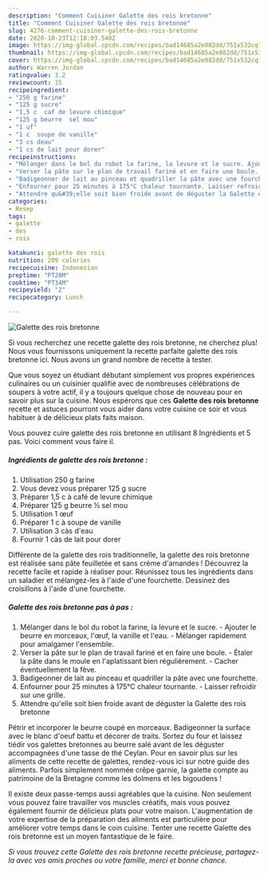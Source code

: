```yaml
---
description: "Comment Cuisiner Galette des rois bretonne"
title: "Comment Cuisiner Galette des rois bretonne"
slug: 4276-comment-cuisiner-galette-des-rois-bretonne
date: 2020-10-23T12:18:03.540Z
image: https://img-global.cpcdn.com/recipes/bad14685a2e082dd/751x532cq70/galette-des-rois-bretonne-photo-principale-de-la-recette.jpg
thumbnail: https://img-global.cpcdn.com/recipes/bad14685a2e082dd/751x532cq70/galette-des-rois-bretonne-photo-principale-de-la-recette.jpg
cover: https://img-global.cpcdn.com/recipes/bad14685a2e082dd/751x532cq70/galette-des-rois-bretonne-photo-principale-de-la-recette.jpg
author: Warren Jordan
ratingvalue: 3.2
reviewcount: 15
recipeingredient:
- "250 g farine"
- "125 g sucre"
- "1,5 c  caf de levure chimique"
- "125 g beurre  sel mou"
- "1 uf"
- "1 c  soupe de vanille"
- "3 cs deau"
- "1 cs de lait pour dorer"
recipeinstructions:
- "Mélanger dans le bol du robot la farine, la levure et le sucre. Ajouter le beurre en morceaux, l&#39;œuf, la vanille et l&#39;eau. Mélanger rapidement pour amalgamer l&#39;ensemble."
- "Verser la pâte sur le plan de travail fariné et en faire une boule. Étaler la pâte dans le moule en l&#39;aplatissant bien régulièrement. Cacher éventuellement la fève."
- "Badigeonner de lait au pinceau et quadriller la pâte avec une fourchette."
- "Enfourner pour 25 minutes à 175°C chaleur tournante. Laisser refroidir sur une grille."
- "Attendre qu&#39;elle soit bien froide avant de déguster la Galette des rois bretonne"
categories:
- Resep
tags:
- galette
- des
- rois

katakunci: galette des rois 
nutrition: 209 calories
recipecuisine: Indonesian
preptime: "PT20M"
cooktime: "PT34M"
recipeyield: "2"
recipecategory: Lunch

---
```



![Galette des rois bretonne](https://img-global.cpcdn.com/recipes/bad14685a2e082dd/751x532cq70/galette-des-rois-bretonne-photo-principale-de-la-recette.jpg)

Si vous recherchez une recette galette des rois bretonne, ne cherchez plus! Nous vous fournissons uniquement la recette parfaite galette des rois bretonne ici. Nous avons un grand nombre de recette à tester.

Que vous soyez un étudiant débutant simplement vos propres expériences culinaires ou un cuisinier qualifié avec de nombreuses célébrations de soupers à votre actif, il y a toujours quelque chose de nouveau pour en savoir plus sur la cuisine. Nous espérons que ces <strong> Galette des rois bretonne </strong> recette et astuces pourront vous aider dans votre cuisine ce soir et vous habituer à de délicieux plats faits maison.

<!--inarticleads1-->

Vous pouvez cuire galette des rois bretonne en utilisant 8 Ingrédients et 5 pas. Voici comment vous faire il.

##### Ingrédients de galette des rois bretonne :

1. Utilisation 250 g farine
1. Vous devez vous préparer 125 g sucre
1. Préparer 1,5 c à café de levure chimique
1. Préparer 125 g beurre ½ sel mou
1. Utilisation 1 œuf
1. Préparer 1 c à soupe de vanille
1. Utilisation 3 càs d&#39;eau
1. Fournir 1 càs de lait pour dorer


Différente de la galette des rois traditionnelle, la galette des rois bretonne est réalisée sans pâte feuilletée et sans crème d&#39;amandes ! Découvrez la recette facile et rapide à réaliser pour. Réunissez tous les ingrédients dans un saladier et mélangez-les à l&#39;aide d&#39;une fourchette. Dessinez des croisillons à l&#39;aide d&#39;une fourchette. 

<!--inarticleads2-->

##### Galette des rois bretonne pas à pas :

1. Mélanger dans le bol du robot la farine, la levure et le sucre. - Ajouter le beurre en morceaux, l&#39;œuf, la vanille et l&#39;eau. - Mélanger rapidement pour amalgamer l&#39;ensemble.
1. Verser la pâte sur le plan de travail fariné et en faire une boule. - Étaler la pâte dans le moule en l&#39;aplatissant bien régulièrement. - Cacher éventuellement la fève.
1. Badigeonner de lait au pinceau et quadriller la pâte avec une fourchette.
1. Enfourner pour 25 minutes à 175°C chaleur tournante. - Laisser refroidir sur une grille.
1. Attendre qu&#39;elle soit bien froide avant de déguster la Galette des rois bretonne


Pétrir et incorporer le beurre coupé en morceaux. Badigeonner la surface avec le blanc d&#39;oeuf battu et décorer de traits. Sortez du four et laissez tiédir vos galettes bretonnes au beurre salé avant de les déguster accompagnées d&#39;une tasse de thé Ceylan. Pour en savoir plus sur les aliments de cette recette de galettes, rendez-vous ici sur notre guide des aliments. Parfois simplement nommée crêpe garnie, la galette compte au patrimoine de la Bretagne comme les dolmens et les bigoudens ! 

<!--inarticleads1-->

<p>
Il existe deux passe-temps aussi agréables que la cuisine. Non seulement vous pouvez faire travailler vos muscles créatifs, mais vous pouvez également fournir de délicieux plats pour votre maison. L'augmentation de votre expertise de la préparation des aliments est particulière pour améliorer votre temps dans le coin cuisine. Tenter une recette Galette des rois bretonne est un moyen fantastique de le faire.
</p>

<p>
<i>Si vous trouvez cette Galette des rois bretonne recette précieuse, partagez-la avec vos amis proches ou votre famille, merci et bonne chance.</i>
</p>
